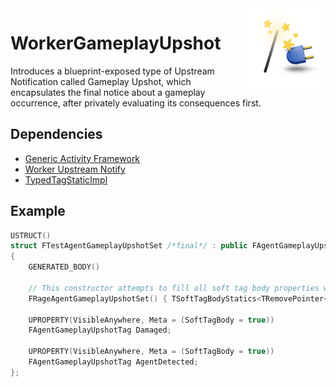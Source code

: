 <img src="Resources/Icon128.png" align="right" width="128px">

# WorkerGameplayUpshot
Introduces a blueprint-exposed type of Upstream Notification called Gameplay Upshot, which encapsulates the final notice about a gameplay occurrence, after privately evaluating its consequences first.

## Dependencies
- [Generic Activity Framework](https://ubyte.dev/plugins/generic-activity-framework)
- [Worker Upstream Notify](https://github.com/ubytedev/WorkerUpstreamNotify)
- [TypedTagStaticImpl](https://github.com/ubytedev/TypedTagStaticImpl)

## Example
```cpp
USTRUCT()
struct FTestAgentGameplayUpshotSet /*final*/ : public FAgentGameplayUpshotFieldSetBase
{
    GENERATED_BODY()

    // This constructor attempts to fill all soft tag body properties with its corresponding tag value.
    FRageAgentGameplayUpshotSet() { TSoftTagBodyStatics<TRemovePointer<decltype(this)>::Type>::InitFields<FAgentGameplayUpshotTag>(this); }

    UPROPERTY(VisibleAnywhere, Meta = (SoftTagBody = true))
    FAgentGameplayUpshotTag Damaged;

    UPROPERTY(VisibleAnywhere, Meta = (SoftTagBody = true))
    FAgentGameplayUpshotTag AgentDetected;
};
```
